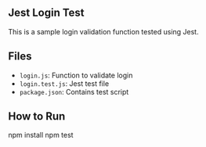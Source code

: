 ## Jest Login Test

This is a sample login validation function tested using Jest.

## Files
- `login.js`: Function to validate login
- `login.test.js`: Jest test file
- `package.json`: Contains test script


 
 ## How to Run

npm install
npm test
